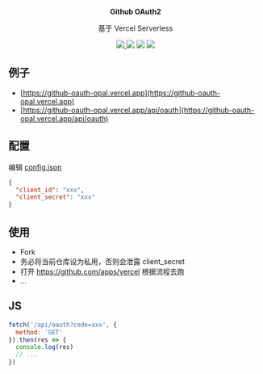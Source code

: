 
<p align="center">
  <p align="center">
    <b>Github OAuth2</b>
  </p>
  <p align="center">基于 Vercel Serverless</p>

  <p align="center">
   <a href="README.md">
      <img src="https://img.shields.io/badge/lang-%E7%AE%80%E4%BD%93%E4%B8%AD%E6%96%87-red.svg?longCache=true&style=flat-square">
    </a>
    <img src="https://img.shields.io/github/go-mod/go-version/xjh22222228/github-oauth2" />
    <img src="https://img.shields.io/github/v/release/xjh22222228/github-oauth2" />
    <img src="https://img.shields.io/github/license/xjh22222228/github-oauth2" />
  </p>
</p>



## 例子
- [https://github-oauth-opal.vercel.app](https://github-oauth-opal.vercel.app)
- [https://github-oauth-opal.vercel.app/api/oauth](https://github-oauth-opal.vercel.app/api/oauth)




## 配置
编辑 [config.json](api/config.json)

```json
{
  "client_id": "xxx",
  "client_secret": "xxx"
}
```


## 使用
- Fork
- 务必将当前仓库设为私用，否则会泄露 client_secret
- 打开 https://github.com/apps/vercel 根据流程去跑
- ...



## JS
```js
fetch('/api/oauth?code=xxx', {
  method: 'GET'
}).then(res => {
  console.log(res)
  // ...
})
```
